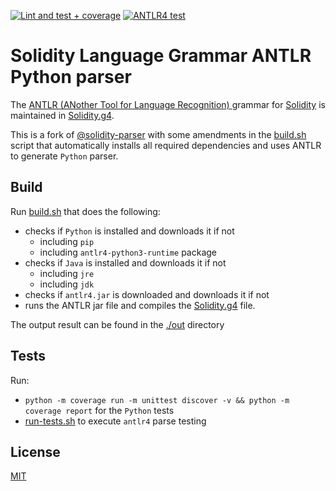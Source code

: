 [![Lint and test + coverage](https://github.com/GeorgePlotnikov/sgp/actions/workflows/lint-and-test.yml/badge.svg?branch=main)](https://github.com/GeorgePlotnikov/sgp/actions/workflows/lint-and-test.yml) [![ANTLR4 test](https://github.com/GeorgePlotnikov/sgp/actions/workflows/antlr4-test.yml/badge.svg)](https://github.com/GeorgePlotnikov/sgp/actions/workflows/antlr4-test.yml)

# Solidity Language Grammar ANTLR Python parser

The [ANTLR (ANother Tool for Language Recognition) ](https://www.antlr.org/) grammar for [Solidity](https://solidity.readthedocs.io/) is maintained in [Solidity.g4](./Solidity.g4).

This is a fork of [@solidity-parser](solidity-parser/antlr) with some amendments in the [build.sh]() script that automatically installs all required dependencies and uses ANTLR to generate `Python` parser.

## Build

Run [build.sh](./build.sh) that does the following:
- checks if `Python` is installed and downloads it if not
  - including `pip`
  - including `antlr4-python3-runtime` package
- checks if `Java` is installed and downloads it if not
  - including `jre`
  - including `jdk`
- checks if `antlr4.jar` is downloaded and downloads it if not
- runs the ANTLR jar file and compiles the [Solidity.g4](./Solidity.g4) file.

The output result can be found in the [./out](./out) directory

## Tests

Run:
- `python -m coverage run -m unittest discover -v && python -m coverage report` for the `Python` tests
- [run-tests.sh](./test/test_parsing/run-tests.sh) to execute `antlr4` parse testing

## License

[MIT](./LICENSE)
